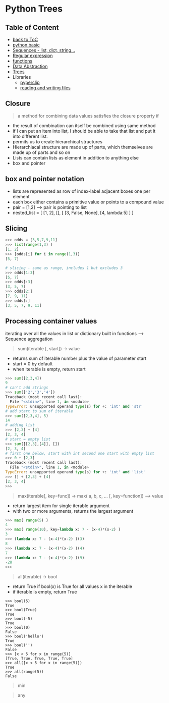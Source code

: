 # Python Trees

## Table of Content
 * [back to ToC](./table_of_content.md)
 * [python basic](./py_basics.md)
 * [Sequences - list, dict, string...](./py_sequences.md)
 * [Regular expression](./py_regular_exp.md)
 * [functions](./py_functions.md)
 * [Data Abstraction](./py_data_abstraction.md)
 * [Trees](./py_trees.md)
 * Libraries
   * [pyperclip](./py_lib_pyperclip.md)
   * [reading and writing files](./py_io.md)

## Closure
> a method for combining data values satisfies the closure property if
 * the result of combination can itself be combined using same method
 * if I can put an item into list, I should be able to take that list and put it into different list.
 * permits us to create hierarchical structures
 * Hierarchiacal structure are made up of parts, which themselves are made up of parts and so on
 * Lists can contain lists as element in addition to anything else
 * box and pointer
 
## box and pointer notation
 * lists are represented as row of index-label adjacent boxes one per element
 * each box either contains a primitive value or points to a compound value
 * pair = [1,2] --> pair is pointing to list 
 * nested_list = [ [1, 2], [], [ [3, False, None], [4, lambda:5] ] ]

## Slicing

```python
>>> odds = [3,5,7,9,11]
>>> list(range(1,3) )
[1, 2]
>>> [odds[i] for i in range(1,3)]
[5, 7]

# slicing - same as range, includes 1 but excludes 3
>>> odds[1:3]
[5, 7]
>>> odds[:3]
[3, 5, 7]
>>> odds[2:]
[7, 9, 11]
>>> odds[:]
[3, 5, 7, 9, 11]

```
## Processing container values
iterating over all the values in list or dictionary
built in functions --> Sequence aggregation

> sum(iterable [, start]) -> value
 * returns sum of iterable number plus the value of parameter start
 * start = 0 by default
 * when iterable is empty, return start

```python
>>> sum([2,3,4])
9
# can't add strings
>>> sum(['2','3','4'])
Traceback (most recent call last):
  File "<stdin>", line 1, in <module>
TypeError: unsupported operand type(s) for +: 'int' and 'str'
# add start to sum of iterable
>>> sum([2,3,4], 5)
14
# adding list
>>> [2,3] + [4]
[2, 3, 4]
# start = empty list
>>> sum([[2,3],[4]], [])
[2, 3, 4]
# first one below, start with int second one start with empty list
>>> 0 + [2,3]
Traceback (most recent call last):
  File "<stdin>", line 1, in <module>
TypeError: unsupported operand type(s) for +: 'int' and 'list'
>>> [] + [2,3] + [4]
[2, 3, 4]
>>> 
```

> max(iterable[, key=func]) ->
> max( a, b, c, ... [, key=function]) --> value
 * return largest item for single iterable argument
 * with two or more arguments, returns the largest argument

```python
>>> max( range(5) )
4
>>> max( range(10), key=lambda x: 7 - (x-4)*(x-2) )
3
>>> (lambda x: 7 - (x-4)*(x-2) )(3)
8
>>> (lambda x: 7 - (x-4)*(x-2) )(4)
7
>>> (lambda x: 7 - (x-4)*(x-2) )(9)
-28
>>> 

```

> all(iterable) -> bool
 * return True if bool(x) is True for all values x in the iterable
 * if iterable is empty, return True

```python3
>>> bool(5)
True
>>> bool(True)
True
>>> bool(-5)
True
>>> bool(0)
False
>>> bool('hello')
True
>>> bool('')
False
>>> [x < 5 for x in range(5)]
[True, True, True, True, True]
>>> all([x < 5 for x in range(5)])
True
>>> all(range(5))
False
```
> min

> any



















